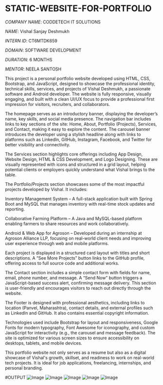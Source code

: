 # STATIC-WEBSITE-FOR-PORTFOLIO

*COMPANY NAME*: CODDETECH IT SOLUTIONS

*NAME*: Vishal Sanjay Deshmukh

*INTERN ID*: CT6MTDK659

*DOMAIN*: SOFTWARE DEVELOPMENT

*DURATION*: 6 MONTHS

*MENTOR*: NEELA SANTOSH


This project is a personal portfolio website developed using HTML, CSS, Bootstrap, and JavaScript, designed to showcase the professional identity, technical skills, services, and projects of Vishal Deshmukh, a passionate software and Android developer. The website is fully responsive, visually engaging, and built with a clean UI/UX focus to provide a professional first impression for visitors, recruiters, and collaborators.

The homepage serves as an introductory banner, displaying the developer’s name, key skills, and social media presence. The navigation bar includes links to key sections of the site: Home, About, Portfolio (Projects), Services, and Contact, making it easy to explore the content. The carousel banner introduces the developer using a stylish headline along with links to platforms such as LinkedIn, GitHub, Instagram, Facebook, and Twitter for better visibility and connectivity.

The Services section highlights core offerings including App Design, Website Design, HTML & CSS Development, and Logo Designing. These are visually represented with icons and structured in a grid layout, helping potential clients or employers quickly understand what Vishal brings to the table.

The Portfolio/Projects section showcases some of the most impactful projects developed by Vishal. It includes:

Inventory Management System – A full-stack application built with Spring Boot and MySQL that manages inventory with real-time stock updates and reporting.

Collaborative Farming Platform – A Java and MySQL-based platform enabling farmers to share resources and work collaboratively.

Android & Web App for Agroson – Developed during an internship at Agroson Alliance LLP, focusing on real-world client needs and improving user experience through web and mobile platforms.

Each project is displayed in a structured card layout with titles and short descriptions. A “See More Projects” button links to the GitHub profile, offering access to full source code and additional works.

The Contact section includes a simple contact form with fields for name, email, phone number, and message. A “Send Now” button triggers a JavaScript-based success alert, confirming message delivery. This section is user-friendly and encourages visitors to reach out directly through the website.

The Footer is designed with professional aesthetics, including links to location (Panvel, Maharashtra), contact details, and external profiles such as LinkedIn and GitHub. It also contains essential copyright information.

Technologies used include Bootstrap for layout and responsiveness, Google Fonts for modern typography, Font Awesome for iconography, and custom JavaScript for interactivity (e.g., the carousel and message feedback). The site is optimized for various screen sizes to ensure accessibility on desktops, tablets, and mobile devices.

This portfolio website not only serves as a resume but also as a digital showcase of Vishal's growth, skillset, and readiness to work on real-world tech projects. It is ideal for job applications, freelancing, internships, and personal branding.





#OUTPUT
![Image](https://github.com/user-attachments/assets/3426b4b9-661f-4d37-b06c-6dc6e3fd566f)
![Image](https://github.com/user-attachments/assets/f742a49c-d4ac-46a5-9543-5c6c615469f0)
![Image](https://github.com/user-attachments/assets/4e3849ac-59a4-478b-bfb8-08f2d3b309f6)
![Image](https://github.com/user-attachments/assets/bdfaf142-21da-4665-8858-c6654a834ec8)
![Image](https://github.com/user-attachments/assets/cb42b707-25c8-4a5b-aae9-5bc466b9a3f6)
